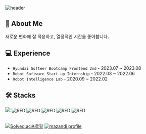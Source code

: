 ![header](https://capsule-render.vercel.app/api?type=Waving&fontColor=09324c&color=8bc34a&text=MINJI-!&animation=fadeIn&height=150&fontSize=60)
<br/>
<h2> 🌳 About Me</h2>
새로운 변화에 잘 적응하고, 열정적인 시간을 좋아합니다.

 </br>
<h2> 💻 Experience </h2>

- `Hyundai Softeer Bootcamp Frontend 2nd` - 2023.07 ~ 2023.08
- `Robot Software Start-up Internship` - 2022.03 ~ 2022.06
- `Robot Intelligence Lab` - 2020.09 ~ 2022.02

<h2> 🛠️ Stacks </h2>
<div>
  <img src ="https://img.shields.io/badge/REACT-61DAFB.svg?&style=for-the-badge&logo=React&logoColor=white"/>
  <img alt="RED" src ="https://img.shields.io/badge/JAVASCRIPT-F7DF1E.svg?&style=for-the-badge&logo=JavaScript&logoColor=white"/>
  <img alt="RED" src ="https://img.shields.io/badge/HTML5-E34F26.svg?&style=for-the-badge&logo=CSS3&logoColor=white"/>
  <img alt="RED" src ="https://img.shields.io/badge/CSS3-1572B6.svg?&style=for-the-badge&logo=HTML5&logoColor=white"/>
  <img alt="RED" src ="https://img.shields.io/badge/Python-blue.svg?&style=for-the-badge&logo=Python&logoColor=white"/>
  <img alt="RED" src ="https://img.shields.io/badge/C++-004027.svg?&style=for-the-badge&logo=C++&logoColor=white"/>
</div>
</br>

[![Solved.ac프로필](http://mazassumnida.wtf/api/v2/generate_badge?boj=zndnfjqbd)](https://solved.ac/zndnfjqbd) [![mazandi profile](http://mazandi.herokuapp.com/api?handle=zndnfjqbd)](https://solved.ac/zndnfjqbd)
